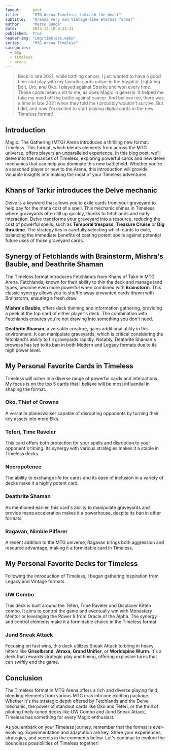 ```yaml
---
layout:     post
title:      "MTG Arena Timeless: Unleash the beast"
subtitle:   "Arenas very own Vintage-like Eternal format"
author:     "Marco Bunge"
date:       2023-12-10 6:32:11
published:  true
header-img: "img/timeless.webp"
series:     "MTG Arena Timeless"
categories:
  - mtg
  - timeless
  - arena
---
```


> Back in late 2021, while battling cancer, I just wanted to have a good time and play with my favorite cards online in the hospital: Lightning Bolt, Uro, and Oko. I played against Sparky and won every time. Those cards mean a lot to me, as does Magic in general. It helped me take my mind off the battle against cancer. And believe me, there was a time in late 2021 when they told me I probably wouldn't survive. But I did, and now I'm excited to start playing digital cards in the new Timeless format!

## Introduction

Magic: The Gathering (MTG) Arena introduces a thrilling new format: Timeless. This format, which blends elements from across the MTG universe, offers players an unparalleled experience. In this blog post, we'll delve into the nuances of Timeless, exploring powerful cards and new delve mechanics that can help you dominate this new battlefield. Whether you're a seasoned player or new to the Arena, this introduction will provide valuable insights into making the most of your Timeless adventures.

## Khans of Tarkir introduces the Delve mechanic

*Delve* is a keyword that allows you to exile cards from your graveyard to help pay for the mana cost of a spell. This mechanic shines in Timeless, where graveyards often fill up quickly, thanks to fetchlands and early interaction. Delve transforms your graveyard into a resource, reducing the cost of powerful spells, such as **Temporal trespass**, **Treasure Cruise** or **Dig thru time**. The strategy lies in carefully selecting which cards to exile, balancing the immediate benefits of casting potent spells against potential future uses of those graveyard cards.

## Synergy of Fetchlands with Brainstorm, Mishra's Bauble, and Deathrite Shaman

The Timeless format introduces Fetchlands from Khans of Takir in MTG Arena. Fetchlands, known for their ability to thin the deck and manage land types, become even more powerful when combined with **Brainstorm**. This classic synergy allows you to shuffle away unwanted cards drawn with Brainstorm, ensuring a fresh draw.

**Mishra's Bauble**, offers deck thinning and information gathering, providing a peek at the top card of either player's deck. The combination with Fetchlands ensures you're not drawing into something you don't need.

**Deathrite Shaman**, a versatile creature, gains additional utility in this environment. It can manipulate graveyards, which is critical considering the fetchland's ability to fill graveyards rapidly. Notably, Deathrite Shaman's prowess has led to its ban in both Modern and Legacy formats due to its high power level.

## My Personal Favorite Cards in Timeless

Timeless will usher in a diverse range of powerful cards and interactions. My focus is on the top 5 cards that I believe will be most influential in shaping the format.

### Oko, Thief of Crowns
A versatile planeswalker capable of disrupting opponents by turning their key assets into mere Elks.

### Teferi, Time Raveler
This card offers both protection for your spells and disruption to your opponent's timing. Its synergy with various strategies makes it a staple in Timeless decks.

### Necropotence
The ability to exchange life for cards and its ease of inclusion in a variety of decks make it a highly potent card.

### Deathrite Shaman
As mentioned earlier, this card's ability to manipulate graveyards and provide mana acceleration makes it a powerhouse, despite its ban in other formats.

### Ragavan, Nimble Pilferer
A recent addition to the MTG universe, Ragavan brings both aggression and resource advantage, making it a formidable card in Timeless.

## My Personal Favorite Decks for Timeless

Following the introduction of Timeless, I began gathering inspiration from Legacy and Vintage formats.

### UW Combo
This deck is built around the Teferi, Time Raveler and Displacer Kitten combo. It aims to control the game and eventually win with Monastery Mentor or leveraging the Power 9 from Oracle of the Alpha. The synergy and control elements make it a formidable choice in the Timeless format.

### Jund Sneak Attack
Focusing on fast wins, this deck utilizes Sneak Attack to bring in heavy hitters like **Griselbrand**, **Atraxa, Grand Unifier**, or **Worldspine Wurm**. It's a deck that rewards strategic play and timing, offering explosive turns that can swiftly end the game.

## Conclusion

The Timeless format in MTG Arena offers a rich and diverse playing field, blending elements from various MTG eras into one exciting package. Whether it's the strategic depth offered by Fetchlands and the Delve mechanic, the power of standout cards like Oko and Teferi, or the thrill of piloting finely-tuned decks like UW Combo and Jund Sneak Attack, Timeless has something for every Magic enthusiast.

As you embark on your Timeless journey, remember that the format is ever-evolving. Experimentation and adaptation are key. Share your experiences, strategies, and secrets in the comments below. Let's continue to explore the boundless possibilities of Timeless together!